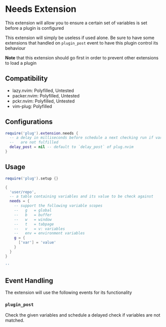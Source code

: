 # Needs Extension

This extension will allow you to ensure a certain set of variables is set
before a plugin is configured

This extension will simply be useless if used alone. Be sure to have some
extensions that handled on `plugin_post` event to have this plugin control
its behaviour

**Note** that this extension should go first in order to prevent other
extensions to load a plugin

## Compatibility

- lazy.nvim: Polyfilled, Untested
- packer.nvim: Polyfilled, Untested
- pckr.nvim: Polyfilled, Untested
- vim-plug: Polyfilled

## Configurations

```lua
require('plug').extension.needs {
  -- a delay in milliseconds before schedule a next checking run if variables
  --   are not fulfilled
  delay_post = nil -- default to `delay_post` of plug.nvim
}
```

## Usage

```lua
require('plug').setup {}

{
  'user/repo',
  -- a table containing variables and its value to be check against
  needs = {
    -- support the following variable scopes
    --   g   = global
    --   b   = buffer
    --   w   = window
    --   t   = tabpage
    --   v   = v: variables
    --   env = environment variables
    g = {
      ['var'] = 'value'
    }
  }
}

''
```

## Event Handling

The extension will use the following events for its functionality

### `plugin_post`

Check the given variables and schedule a delayed check if variables are
not matched.
